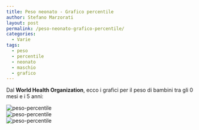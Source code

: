 ```yaml
---
title: Peso neonato - Grafico percentile
author: Stefano Marzorati
layout: post
permalink: /peso-neonato-grafico-percentile/
categories:
  - Varie
tags:
  - peso
  - percentile
  - neonato
  - maschio
  - grafico
---
```

Dal **World Health Organization**, ecco i grafici per il peso di bambini tra gli 0 mesi e i 5 anni:   

![peso-percentile](https://farm9.staticflickr.com/8820/16956969140_b2f7dfe7b8_o.jpg)   
![peso-percentile](https://farm9.staticflickr.com/8758/16937104817_52a7c666e6_o.jpg)   
![peso-percentile](https://farm9.staticflickr.com/8827/16958313189_64c9ccabbe_o.jpg)   
